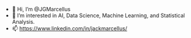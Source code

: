 - 👋 Hi, I’m @JGMarcellus
- 👀 I’m interested in AI, Data Science, Machine Learning, and Statistical Analysis.
- 📫 https://www.linkedin.com/in/jackmarcellus/
